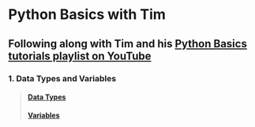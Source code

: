 # Python Basics with Tim

## Following along with Tim and his [Python Basics tutorials playlist on YouTube](https://www.youtube.com/playlist?list=PLzMcBGfZo4-mFu00qxl0a67RhjjZj3jXm)

### 1. Data Types and Variables

> #### [Data Types](01_variables_and_data-types/data_types.md)
>
> #### [Variables](01_variables_and_data-types/variables.md)
